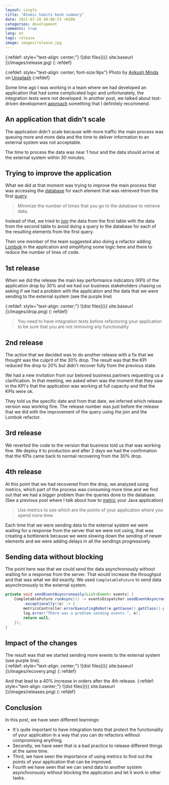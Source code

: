 ```yaml
---
layout: single
title: "Atomic habits book summary"
date: 2021-07-26 09:08:53 +0200
categories: development
comments: true
lang: en
tags: release
image: images/release.jpg
---
```


{:refdef: style="text-align: center;"}
![dist files]({{ site.baseurl }}/images/release.jpg)
{: refdef}

{:refdef: style="text-align: center; font-size:9px"}
Photo by <a href="https://unsplash.com/@an_ku_sh?utm_source=unsplash&utm_medium=referral&utm_content=creditCopyText">Ankush Minda</a> on <a href="https://unsplash.com/s/photos/release?utm_source=unsplash&utm_medium=referral&utm_content=creditCopyText">Unsplash</a>
{:refdef}
  
Some time ago I was working in a team where we had developed an application that had some complicated logic and unfortunately, the integration tests were not developed. In another post, we talked about test-driven development <a href="{{ site.baseurl }}{% post_url 2020-07-19-test-driven-development %}">approach</a> something that I definitely recommend.

An application that didn't scale
----------------------------------
The application didn't scale because with more traffic the main process was queuing more and more data and the time to deliver information to an external system was not acceptable. 

The time to process the data was near 1 hour and the data should arrive at the external system within 30 minutes.

Trying to improve the application
-----------------------------------
What we did at that moment was trying to improve the main process that was accessing the <a href="https://en.wikipedia.org/wiki/Database">database</a> for each element that was retrieved from the first <a href="https://www.educative.io/blog/what-is-database-query-sql-nosql">query</a>. 

> Minimize the number of times that you go to the database to retrieve data. 

Instead of that, we tried to <a href="https://www.w3schools.com/sql/sql_join.asp">join</a> the data from the first table with the data from the second table to avoid doing a query to the database for each of the resulting elements from the first query.

Then one member of the team suggested also doing a refactor adding <a href="https://projectlombok.org/">Lombok</a> in the application and simplifying some logic here and there to reduce the number of lines of code.

1st release
---------------
When we did the release the main key performance indicators (KPI) of the application drop by 30% and we had our business stakeholders chasing us asking if we had a problem with the application and the data that we were sending to the external system (see the purple line)

{:refdef: style="text-align: center;"}
![dist files]({{ site.baseurl }}/images/drop.png)
{: refdef}

> You need to have integration tests before refactoring your application to be sure that you are not removing any functionality

2nd release
---------------
The action that we decided was to do another release with a fix that we thought was the culprit of the 30% drop. The result was that the KPI reduced the drop to 20% but didn't recover fully from the previous state. 

We had a new invitation from our beloved business partners requesting us a clarification. In that meeting, we asked when was the moment that they saw in the KPI's that the application was working at full capacity and that the KPIs were ok.

They told us the specific date and from that date, we inferred which release version was working fine. The release number was just before the release that we did with the improvement of the query using the join and the Lombok refactor.  

3rd release
----------------
We reverted the code to the version that business told us that was working fine. We deploy it to production and after 2 days we had the confirmation that the KPIs came back to normal recovering from the 30% drop. 

4th release
----------------
At this point that we had recovered from the drop, we analyzed using metrics, which part of the process was consuming more time and we find out that we had a bigger problem than the queries done to the database. (See a previous post where I talk about how to  <a href="{{ site.baseurl }}{% post_url 2018-01-15-metrics-in-your-java-application %}">metric</a> your Java application) 

> Use metrics to see which are the points of your application where you spend more time.

Each time that we were sending data to the external system we were waiting for a response from the server that we were not using, that was creating a bottleneck because we were slowing down the sending of newer elements and we were adding delays in all the sendings progressively. 

Sending data without blocking
-------------------------------
The point here was that we could send the data asynchronously without waiting for a response from the server. That would increase the throughput and that was what we did exactly. We used `CompletableFuture` to send data asynchronously to the external system.  

```java
private void sendEventAsyncronously(List<Event> events) {
    CompletableFuture.runAsync(() -> eventsDispatcher.sendEventAsyncronously(events), executorService)
        .exceptionally((e) -> {
        metricsController.errorExecutingRobot(e.getCause().getClass().getSimpleName());
        log.error("There was a problem sending events ", e);
        return null;
    });
}
```

Impact of the changes
-------------------------------
The result was that we started sending more events to the external system (see purple line).  
{:refdef: style="text-align: center;"}
![dist files]({{ site.baseurl }}/images/recovery.png)
{: refdef}


And that lead to a 40% increase in orders after the 4th release. 
{:refdef: style="text-align: center;"}
![dist files]({{ site.baseurl }}/images/releases.png)
{: refdef}

## Conclusion
In this post, we have seen different learnings: 
- It's quite important to have integration tests that protect the functionality of your application in a way that you can do refactors without compromising anything. 
- Secondly, we have seen that is a bad practice to release different things at the same time.
- Third, we have seen the importance of using metrics to find out the points of your application that can be improved.
- Fourth we have seen that we can send data to another system asynchronously without blocking the application and let it work in other tasks.  

